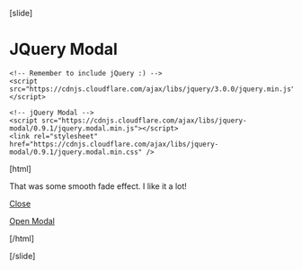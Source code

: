 [slide]
# JQuery Modal

```
<!-- Remember to include jQuery :) -->
<script src="https://cdnjs.cloudflare.com/ajax/libs/jquery/3.0.0/jquery.min.js"></script>

<!-- jQuery Modal -->
<script src="https://cdnjs.cloudflare.com/ajax/libs/jquery-modal/0.9.1/jquery.modal.min.js"></script>
<link rel="stylesheet" href="https://cdnjs.cloudflare.com/ajax/libs/jquery-modal/0.9.1/jquery.modal.min.css" />
```

[html]
<style>
p.custom-p {
  color: black;
}
</style>

<!-- Modal HTML embedded directly into document -->
<div id="fademodal" class="">
<p>That was some smooth fade effect. I like it a lot!</p>
<a href="#" rel="modal:close">Close</a>
</div>

<!-- Link to open the modal -->
<p><a href="#fademodal">Open Modal</a></p>

<script type="text/javascript" charset="utf-8">
$(function () {
 $('a[href="#fademodal"]').click(function (event) {
 event.preventDefault();
 $(this).modal({
  fadeDuration: 250
 });
});

            $('a[href="#fademodaldelayed"]').click(function (event) {
                event.preventDefault();
                $(this).modal({
                    fadeDuration: 1000,
                    fadeDelay: 0.50
                });
            });

        });
    </script>


[/html]

[/slide]
